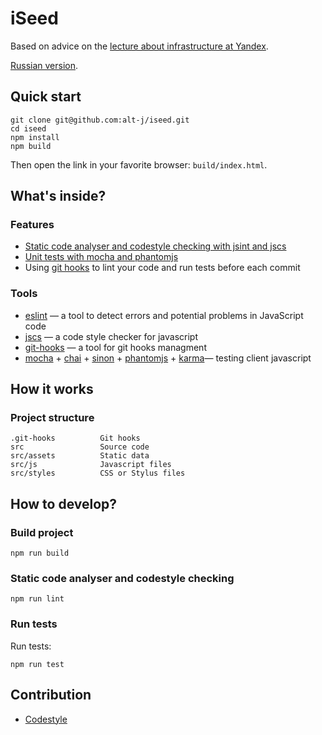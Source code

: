 # iSeed
Based on advice on the [lecture about infrastructure at Yandex](http://alt-j.github.io/front-end-infrastructure/).

[Russian version](https://github.com/alt-j/iseed/blob/master/README.ru.md).

## Quick start
```
git clone git@github.com:alt-j/iseed.git
cd iseed
npm install
npm build
```
Then open the link in your favorite browser: `build/index.html`.

## What's inside?

### Features
  * [Static code analyser and codestyle checking with jsint and jscs](#static-code-analyser-and-codestyle-checking)
  * [Unit tests with mocha and phantomjs](#run-tests)
  * Using [git hooks](http://github.com/tarmolov/git-hooks) to lint your code and run tests before each commit

### Tools
  * [eslint](http://eslint.org/) — a tool to detect errors and potential problems in JavaScript code
  * [jscs](http://jscs.info/) — a code style checker for javascript
  * [git-hooks](https://github.com/tarmolov/git-hooks-js) — a tool for git hooks managment
  * [mocha](http://visionmedia.github.io/mocha/) + [chai](http://chaijs.com/) + [sinon](http://sinonjs.org/) + [phantomjs](http://phantomjs.org/) + [karma](http://karma-runner.github.io/)— testing client javascript

## How it works

### Project structure
```
.git-hooks          Git hooks
src                 Source code
src/assets          Static data
src/js              Javascript files
src/styles          CSS or Stylus files
```

## How to develop?
### Build project
```
npm run build
```

### Static code analyser and codestyle checking
```
npm run lint
```

### Run tests
Run tests:
```
npm run test
```

## Contribution
  * [Codestyle](https://github.com/yandex/codestyle/blob/master/javascript.md)
